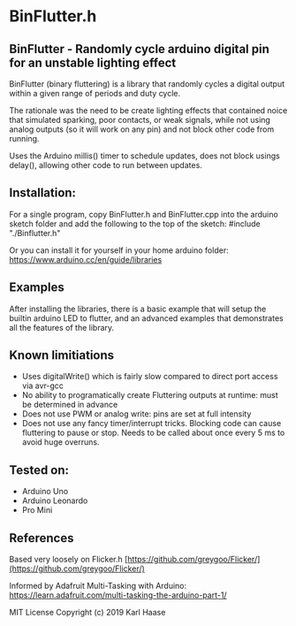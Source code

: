# BinFlutter.h
## BinFlutter - Randomly cycle arduino digital pin for an unstable lighting effect

BinFlutter (binary fluttering) is a library that randomly cycles a digital output within a given range of periods and duty cycle.

The rationale was the need to be create lighting effects that contained noice that simulated sparking, poor contacts, or weak signals, while not using analog outputs (so it will work on any pin) and not block other code from running.

Uses the Arduino millis() timer to schedule updates, does not block usings delay(), allowing other code to run between updates.

## Installation:
For a single program, copy BinFlutter.h and BinFlutter.cpp into the arduino sketch folder and add the following to the top of the sketch:
#include "./Binflutter.h"

Or you can install it for yourself in your home arduino folder:
https://www.arduino.cc/en/guide/libraries

## Examples
After installing the libraries, there is a basic example that will setup the builtin arduino LED to flutter, and an advanced examples that demonstrates all the features of the library.

## Known limitiations
* Uses digitalWrite() which is fairly slow compared to direct port access via avr-gcc
* No ability to programatically create Fluttering outputs at runtime: must be determined in advance
* Does not use PWM or analog write: pins are set at full intensity
* Does not use any fancy timer/interrupt tricks. Blocking code can cause fluttering to pause or stop. Needs to be called about once every 5 ms to avoid huge overruns.

## Tested on:
* Arduino Uno
* Arduino Leonardo
* Pro Mini

## References
Based very loosely on Flicker.h
[https://github.com/greygoo/Flicker/](https://github.com/greygoo/Flicker/)

Informed by Adafruit Multi-Tasking with Arduino:
[https://learn.adafruit.com/multi-tasking-the-arduino-part-1/
](https://learn.adafruit.com/multi-tasking-the-arduino-part-1/)

MIT License
Copyright (c) 2019 Karl Haase

